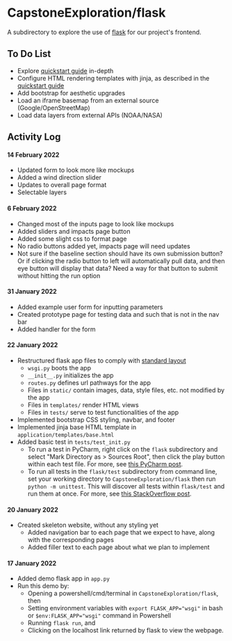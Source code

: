 # CapstoneExploration/flask

A subdirectory to explore the use of [flask](https://flask.palletsprojects.com/en/2.0.x/) for our project's frontend.

## To Do List
- Explore [quickstart guide](https://flask.palletsprojects.com/en/2.0.x/quickstart/) in-depth
- Configure HTML rendering templates with jinja, as described in the [quickstart guide](https://flask.palletsprojects.com/en/2.0.x/quickstart/)
- Add bootstrap for aesthetic upgrades
- Load an iframe basemap from an external source (Google/OpenStreetMap)
- Load data layers from external APIs (NOAA/NASA)

## Activity Log

#### 14 February 2022
- Updated form to look more like mockups
- Added a wind direction slider
- Updates to overall page format
- Selectable layers

#### 6 February 2022
- Changed most of the inputs page to look like mockups
- Added sliders and impacts page button
- Added some slight css to format page
- No radio buttons added yet, impacts page will need updates
- Not sure if the baseline section should have its own submission button? Or if clicking the radio button to left will automatically pull data, and then eye button will display that data? Need a way for that button to submit without hitting the run option


#### 31 January 2022
- Added example user form for inputting parameters
- Created prototype page for testing data and such that is not in the nav bar
- Added handler for the form


#### 22 January 2022
- Restructured flask app files to comply with [standard layout](https://flask.palletsprojects.com/en/2.0.x/tutorial/layout/)
  - `wsgi.py` boots the app
  - `__init__.py` initializes the app
  - `routes.py` defines url pathways for the app
  - Files in `static/` contain images, data, style files, etc. not modified by the app
  - Files in `templates/` render HTML views
  - Files in `tests/` serve to test functionalities of the app
- Implemented bootstrap CSS styling, navbar, and footer
- Implemented jinja base HTML template in `application/templates/base.html`
- Added basic test in `tests/test_init.py`
  - To run a test in PyCharm, right click on the `flask` subdirectory and select "Mark Directory as > Sources Root", then click the play button within each test file. For more, see [this PyCharm post](https://www.jetbrains.com/help/pycharm/performing-tests.html).
  - To run all tests in the `flask/test` subdirectory from command line, set your working directory to `CapstoneExploration/flask` then run `python -m unittest`. This will discover all tests within `flask/test` and run them at once. For more, see [this StackOverflow post](https://stackoverflow.com/a/43733357).


#### 20 January 2022
- Created skeleton website, without any styling yet
  - Added navigation bar to each page that we expect to have, along with the corresponding pages
  - Added filler text to each page about what we plan to implement

#### 17 January 2022
- Added demo flask app in `app.py`
- Run this demo by:
  - Opening a powershell/cmd/terminal in `CapstoneExploration/flask`, then
  - Setting environment variables with `export FLASK_APP="wsgi"` in bash or `$env:FLASK_APP="wsgi"` command in Powershell 
  - Running `flask run`, and
  - Clicking on the localhost link returned by flask to view the webpage.
  
